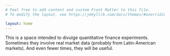 ```yaml
---
# Feel free to add content and custom Front Matter to this file.
# To modify the layout, see https://jekyllrb.com/docs/themes/#overriding-theme-defaults

layout: home
---
```


This is a space intended to divulge quantitative finance experiments. Sometimes they involve real market data (probably from Latin-American markets). And even fewer times, they will be useful.
